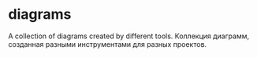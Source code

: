 # diagrams
A collection of diagrams created by different tools.
Коллекция диаграмм, созданная разными инструментами для разных проектов.
